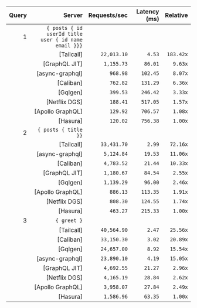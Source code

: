 <!-- PERFORMANCE_RESULTS_START -->

| Query | Server | Requests/sec | Latency (ms) | Relative |
|-------:|--------:|--------------:|--------------:|---------:|
| 1 | `{ posts { id userId title user { id name email }}}` |
|| [Tailcall] | `22,013.10` | `4.53` | `183.42x` |
|| [GraphQL JIT] | `1,155.73` | `86.01` | `9.63x` |
|| [async-graphql] | `968.98` | `102.45` | `8.07x` |
|| [Caliban] | `762.82` | `131.29` | `6.36x` |
|| [Gqlgen] | `399.53` | `246.42` | `3.33x` |
|| [Netflix DGS] | `188.41` | `517.05` | `1.57x` |
|| [Apollo GraphQL] | `129.92` | `706.57` | `1.08x` |
|| [Hasura] | `120.02` | `756.38` | `1.00x` |
| 2 | `{ posts { title }}` |
|| [Tailcall] | `33,431.70` | `2.99` | `72.16x` |
|| [async-graphql] | `5,124.84` | `19.53` | `11.06x` |
|| [Caliban] | `4,783.52` | `21.44` | `10.33x` |
|| [GraphQL JIT] | `1,180.67` | `84.54` | `2.55x` |
|| [Gqlgen] | `1,139.29` | `96.00` | `2.46x` |
|| [Apollo GraphQL] | `886.13` | `113.35` | `1.91x` |
|| [Netflix DGS] | `808.30` | `124.55` | `1.74x` |
|| [Hasura] | `463.27` | `215.33` | `1.00x` |
| 3 | `{ greet }` |
|| [Tailcall] | `40,564.90` | `2.47` | `25.56x` |
|| [Caliban] | `33,150.30` | `3.02` | `20.89x` |
|| [Gqlgen] | `24,657.00` | `8.92` | `15.54x` |
|| [async-graphql] | `23,890.10` | `4.19` | `15.05x` |
|| [GraphQL JIT] | `4,692.55` | `21.27` | `2.96x` |
|| [Netflix DGS] | `4,165.19` | `28.84` | `2.62x` |
|| [Apollo GraphQL] | `3,958.07` | `27.84` | `2.49x` |
|| [Hasura] | `1,586.96` | `63.35` | `1.00x` |

<!-- PERFORMANCE_RESULTS_END -->

